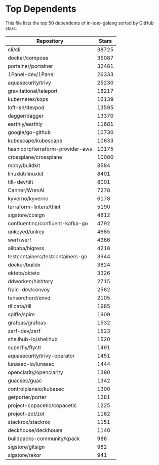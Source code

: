 
# Top Dependents

This file lists the top 50 dependents of in-toto-golang sorted by GitHub stars.

| Repository | Stars |
|------------|-------|
| cli/cli | 38725 |
| docker/compose | 35087 |
| portainer/portainer | 32481 |
| 1Panel-dev/1Panel | 26333 |
| aquasecurity/trivy | 25230 |
| gravitational/teleport | 18217 |
| kubernetes/kops | 16139 |
| loft-sh/devpod | 13595 |
| dagger/dagger | 13370 |
| earthly/earthly | 11681 |
| google/go-github | 10730 |
| kubescape/kubescape | 10633 |
| hashicorp/terraform-provider-aws | 10175 |
| crossplane/crossplane | 10080 |
| moby/buildkit | 8584 |
| linuxkit/linuxkit | 8401 |
| tilt-dev/tilt | 8001 |
| Canner/WrenAI | 7278 |
| kyverno/kyverno | 6178 |
| terraform-linters/tflint | 5190 |
| sigstore/cosign | 4812 |
| confluentinc/confluent-kafka-go | 4792 |
| unkeyed/unkey | 4685 |
| werf/werf | 4366 |
| alibaba/higress | 4218 |
| testcontainers/testcontainers-go | 3944 |
| docker/buildx | 3824 |
| okteto/okteto | 3326 |
| ddworken/hishtory | 2715 |
| frain-dev/convoy | 2582 |
| tensorchord/envd | 2105 |
| rilldata/rill | 1985 |
| spiffe/spire | 1909 |
| grafeas/grafeas | 1532 |
| zarf-dev/zarf | 1523 |
| shellhub-io/shellhub | 1520 |
| superfly/flyctl | 1491 |
| aquasecurity/trivy-operator | 1451 |
| lunasec-io/lunasec | 1444 |
| openclarity/openclarity | 1390 |
| guacsec/guac | 1342 |
| controlplaneio/kubesec | 1300 |
| getporter/porter | 1281 |
| project-copacetic/copacetic | 1225 |
| project-zot/zot | 1162 |
| stackrox/stackrox | 1151 |
| deckhouse/deckhouse | 1140 |
| buildpacks-community/kpack | 986 |
| sigstore/gitsign | 982 |
| sigstore/rekor | 941 |
